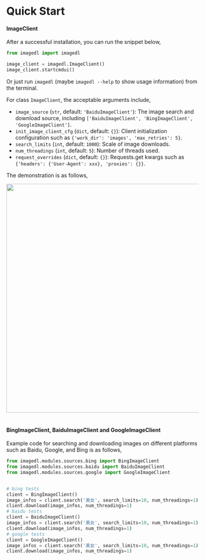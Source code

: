 # Quick Start

#### ImageClient

After a successful installation, you can run the snippet below,

```python
from imagedl import imagedl

image_client = imagedl.ImageClient()
image_client.startcmdui()
```

Or just run `imagedl` (maybe `imagedl --help` to show usage information) from the terminal.

For class `ImageClient`, the acceptable arguments include,

- `image_source` (`str`, default: `'BaiduImageClient'`): The image search and download source, including `['BaiduImageClient', 'BingImageClient', 'GoogleImageClient']`.
- `init_image_client_cfg` (`dict`, default: `{}`): Client initialization configuration such as `{'work_dir': 'images', 'max_retries': 5}`.
- `search_limits` (`int`, default: `1000`): Scale of image downloads.
- `num_threadings` (`int`, default: `5`): Number of threads used.
- `request_overrides` (`dict`, default: `{}`): Requests.get kwargs such as `{'headers': {'User-Agent': xxx}, 'proxies': {}}`.

The demonstration is as follows,

<div align="center">
  <img src="https://github.com/CharlesPikachu/imagedl/raw/main/docs/screenshot.gif" width="600"/>
</div>
<br />

#### BingImageClient, BaiduImageClient and GoogleImageClient

Example code for searching and downloading images on different platforms such as Baidu, Google, and Bing is as follows,

```python
from imagedl.modules.sources.bing import BingImageClient
from imagedl.modules.sources.baidu import BaiduImageClient
from imagedl.modules.sources.google import GoogleImageClient


# bing tests
client = BingImageClient()
image_infos = client.search('美女', search_limits=10, num_threadings=1)
client.download(image_infos, num_threadings=1)
# baidu tests
client = BaiduImageClient()
image_infos = client.search('美女', search_limits=10, num_threadings=1)
client.download(image_infos, num_threadings=1)
# google tests
client = GoogleImageClient()
image_infos = client.search('美女', search_limits=10, num_threadings=1)
client.download(image_infos, num_threadings=1)
```